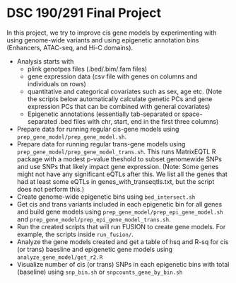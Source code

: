 # DSC 190/291 Final Project
In this project, we try to improve cis gene models by experimenting with using genome-wide variants and using epigenetic annotation bins (Enhancers, ATAC-seq, and Hi-C domains).

- Analysis starts with 
    - plink genotpes files (.bed/.bim/.fam files)
    - gene expression data (csv file with genes on columns and individuals on rows)
    - quantitative and categorical covariates such as sex, age etc. (Note the scripts below automatically calculate genetic PCs and gene expression PCs that can be combined with general covariates)
    - Epigenetic annotations (essentially tab-separated or space-separated .bed files with chr, start, end in the first three columns)
- Prepare data for running regular cis-gene models using `prep_gene_model/prep_gene_model.sh`.
- Prepare data for running regular trans-gene models using `prep_gene_model/prep_gene_model_trans.sh`. This runs MatrixEQTL R package with a modest p-value theshold to subset genomewide SNPs and use SNPs that likely impact gene expression. (Note: Some genes might not have any significant eQTLs after this. We list all the genes that had at least some eQTLs in genes_with_transeqtls.txt, but the script does not perform this.)
- Create genome-wide epigenetic bins using `bed_intersect.sh`
- Get cis and trans variants included in each epigenetic bin for all genes and build gene models using `prep_gene_model/prep_epi_gene_model.sh` and `prep_gene_model/prep_epi_gene_model_trans.sh`.
- Run the created scripts that will run FUSION to create gene models. For example, the scripts inside `run_fusion/`.
- Analyze the gene models created and get a table of hsq and R-sq for cis (or trans) baesline and epigenetic gene models using `analyze_gene_model/get_r2.R`
- Visualize number of cis (or trans) SNPs in each epigenetic bins with total (baseline) using `snp_bin.sh` or `snpcounts_gene_by_bin.sh`